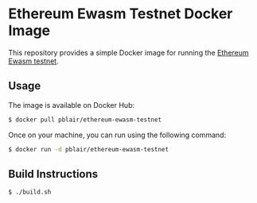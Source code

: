 # Ethereum Ewasm Testnet Docker Image

This repository provides a simple Docker image for running the [Ethereum Ewasm testnet](https://github.com/ewasm/testnet).

## Usage
The image is available on Docker Hub:
```bash
$ docker pull pblair/ethereum-ewasm-testnet
```

Once on your machine, you can run using the following command:
```bash
$ docker run -d pblair/ethereum-ewasm-testnet
```

## Build Instructions
```bash
$ ./build.sh
```
